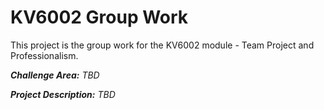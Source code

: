 # KV6002 Group Work
This project is the group work for the KV6002 module - Team Project and Professionalism.

_**Challenge Area:** TBD_ 

_**Project Description:** TBD_
